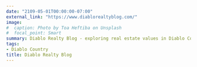 ```yaml
---
date: "2109-05-01T00:00:00-07:00"
external_link: "https://www.diablorealtyblog.com/"
image:
#  caption: Photo by Toa Heftiba on Unsplash
#  focal_point: Smart
summary: Diablo Realty Blog - exploring real estate values in Diablo Country.
tags:
- Diablo Country
title: Diablo Realty Blog
---
```

